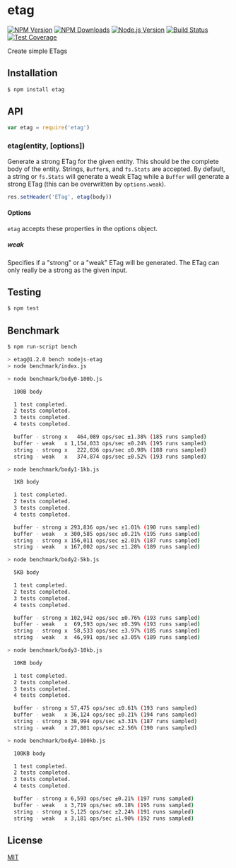 # etag

[![NPM Version][npm-image]][npm-url]
[![NPM Downloads][downloads-image]][downloads-url]
[![Node.js Version][node-version-image]][node-version-url]
[![Build Status][travis-image]][travis-url]
[![Test Coverage][coveralls-image]][coveralls-url]

Create simple ETags

## Installation

```sh
$ npm install etag
```

## API

```js
var etag = require('etag')
```

### etag(entity, [options])

Generate a strong ETag for the given entity. This should be the complete
body of the entity. Strings, `Buffer`s, and `fs.Stats` are accepted. By
default, a string or `fs.Stats` will generate a weak ETag while a `Buffer`
will generate a strong ETag (this can be overwritten by `options.weak`).

```js
res.setHeader('ETag', etag(body))
```

#### Options

`etag` accepts these properties in the options object.

##### weak

Specifies if a "strong" or a "weak" ETag will be generated. The ETag can only
really be a strong as the given input.

## Testing

```sh
$ npm test
```

## Benchmark

```bash
$ npm run-script bench

> etag@1.2.0 bench nodejs-etag
> node benchmark/index.js

> node benchmark/body0-100b.js

  100B body

  1 test completed.
  2 tests completed.
  3 tests completed.
  4 tests completed.

  buffer - strong x   464,089 ops/sec ±1.38% (185 runs sampled)
  buffer - weak   x 1,154,033 ops/sec ±0.24% (195 runs sampled)
  string - strong x   222,036 ops/sec ±0.98% (188 runs sampled)
  string - weak   x   374,874 ops/sec ±0.52% (193 runs sampled)

> node benchmark/body1-1kb.js

  1KB body

  1 test completed.
  2 tests completed.
  3 tests completed.
  4 tests completed.

  buffer - strong x 293,836 ops/sec ±1.01% (190 runs sampled)
  buffer - weak   x 300,585 ops/sec ±0.21% (195 runs sampled)
  string - strong x 156,011 ops/sec ±2.01% (187 runs sampled)
  string - weak   x 167,002 ops/sec ±1.28% (189 runs sampled)

> node benchmark/body2-5kb.js

  5KB body

  1 test completed.
  2 tests completed.
  3 tests completed.
  4 tests completed.

  buffer - strong x 102,942 ops/sec ±0.76% (193 runs sampled)
  buffer - weak   x  69,593 ops/sec ±0.39% (193 runs sampled)
  string - strong x  58,533 ops/sec ±3.97% (185 runs sampled)
  string - weak   x  46,991 ops/sec ±3.05% (189 runs sampled)

> node benchmark/body3-10kb.js

  10KB body

  1 test completed.
  2 tests completed.
  3 tests completed.
  4 tests completed.

  buffer - strong x 57,475 ops/sec ±0.61% (193 runs sampled)
  buffer - weak   x 36,124 ops/sec ±0.21% (194 runs sampled)
  string - strong x 38,994 ops/sec ±3.31% (187 runs sampled)
  string - weak   x 27,801 ops/sec ±2.56% (190 runs sampled)

> node benchmark/body4-100kb.js

  100KB body

  1 test completed.
  2 tests completed.
  3 tests completed.
  4 tests completed.

  buffer - strong x 6,593 ops/sec ±0.21% (197 runs sampled)
  buffer - weak   x 3,719 ops/sec ±0.18% (195 runs sampled)
  string - strong x 5,125 ops/sec ±2.24% (191 runs sampled)
  string - weak   x 3,181 ops/sec ±1.90% (192 runs sampled)
```

## License

[MIT](LICENSE)

[npm-image]: https://img.shields.io/npm/v/etag.svg?style=flat
[npm-url]: https://npmjs.org/package/etag
[node-version-image]: http://img.shields.io/badge/node.js-%3E%3D_0.8-brightgreen.svg?style=flat
[node-version-url]: http://nodejs.org/download/
[travis-image]: https://img.shields.io/travis/jshttp/etag.svg?style=flat
[travis-url]: https://travis-ci.org/jshttp/etag
[coveralls-image]: https://img.shields.io/coveralls/jshttp/etag.svg?style=flat
[coveralls-url]: https://coveralls.io/r/jshttp/etag?branch=master
[downloads-image]: http://img.shields.io/npm/dm/etag.svg?style=flat
[downloads-url]: https://npmjs.org/package/etag
